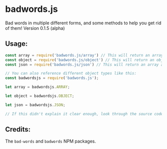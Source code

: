 # badwords.js
Bad words in multiple different forms, and some methods to help you get rid of them!
Version 0.1.5 (alpha)

## Usage:
```javascript
const array = require('badwords.js/array') // This will return an array of swear words. This is also the default.
const object = require('badwords.js/object') // This will return an object of swear-words. Slightly more advanced.
const json = require('badwords.js/json') // This will return an array as well. WARNING: This is synchronous; the 'fs' NPM package does this asynchronous

// You can also reference different object types like this:
const badwordsjs = require('badwords.js');

let array = badwordsjs.ARRAY;

let object = badwordsjs.OBJECT;

let json = badwordsjs.JSON;

// If this didn't explain it clear enough, look through the source code!
```

## Credits:
The `bad-words` and `badwords` NPM packages.
